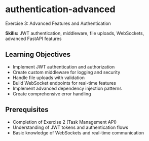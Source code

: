 # authentication-advanced
Exercise 3: Advanced Features and Authentication

**Skills:** JWT authentication, middleware, file uploads, WebSockets, advanced FastAPI features  

## Learning Objectives

- Implement JWT authentication and authorization
- Create custom middleware for logging and security
- Handle file uploads with validation
- Build WebSocket endpoints for real-time features
- Implement advanced dependency injection patterns
- Create comprehensive error handling

## Prerequisites

- Completion of Exercise 2 (Task Management API)
- Understanding of JWT tokens and authentication flows
- Basic knowledge of WebSockets and real-time communication
